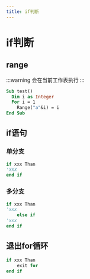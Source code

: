 ```yaml
---
title: if判断
---
```


# if判断

## range

:::warning
会在当前工作表执行
:::

```vb
Sub test()
  Dim i as Integer
  For i = 1 
	Range("a"&i) = i
End Sub
```

## if语句

### 单分支

```vb
if xxx Than
'XXX
end if
```

### 多分支

```vb
if xxx Than
'xxx
	else if
'xxx
end if
```

## 退出for循环

```vb
if xxx Than
	exit for
end if
```
